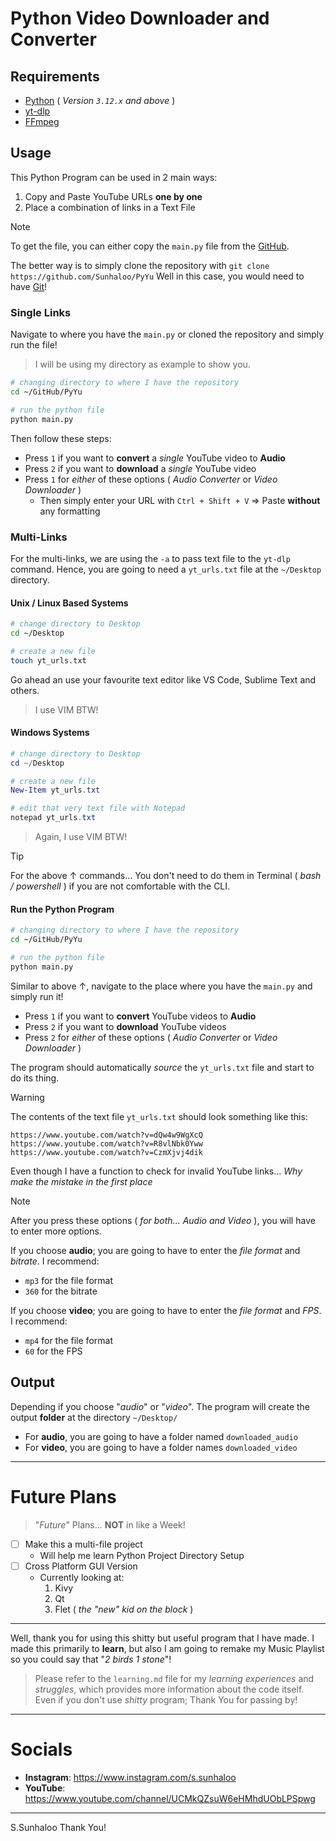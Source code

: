 # Python Video Downloader and Converter

## Requirements

- [Python](https://www.python.org/v) ( *Version `3.12.x` and above* )
- [yt-dlp](https://github.com/yt-dlp/yt-dlp)
- [FFmpeg](https://www.ffmpeg.org/)

## Usage

This Python Program can be used in 2 main ways:

1. Copy and Paste YouTube URLs **one by one**
2. Place a combination of links in a Text File

>[!NOTE]
>To get the file, you can either copy the `main.py` file from the [GitHub](https://github.com/Sunhaloo/PyYu).
>
>The better way is to simply clone the repository with `git clone https://github.com/Sunhaloo/PyYu`
>Well in this case, you would need to have [Git](https://git-scm.com/)!


### Single Links

Navigate to where you have the `main.py` or cloned the repository and simply run the file!

>I will be using my directory as example to show you.

```bash
# changing directory to where I have the repository
cd ~/GitHub/PyYu

# run the python file
python main.py
```

Then follow these steps:

- Press `1` if you want to **convert** a *single* YouTube video to **Audio**
- Press `2` if you want to **download** a *single* YouTube video
- Press `1` for *either* of these options ( *Audio Converter* or *Video Downloader* )
	- Then simply enter your URL with `Ctrl + Shift + V` $\Rightarrow$ Paste **without** any formatting

### Multi-Links

For the multi-links, we are using the `-a` to pass text file to the `yt-dlp` command.
Hence, you are going to need a `yt_urls.txt` file at the `~/Desktop` directory.

#### Unix / Linux Based Systems

```bash
# change directory to Desktop
cd ~/Desktop

# create a new file
touch yt_urls.txt
```

Go ahead an use your favourite text editor like VS Code, Sublime Text and others.

>I use VIM BTW!

#### Windows Systems

```powershell
# change directory to Desktop
cd ~/Desktop

# create a new file
New-Item yt_urls.txt

# edit that very text file with Notepad
notepad yt_urls.txt
```

>Again, I use VIM BTW!

>[!TIP]
>For the above $\uparrow$ commands... You don't need to do them in Terminal ( *bash / powershell* ) if you are not comfortable with the CLI.

#### Run the Python Program

```bash
# changing directory to where I have the repository
cd ~/GitHub/PyYu

# run the python file
python main.py
```

Similar to above $\uparrow$, navigate to the place where you have the `main.py` and simply run it!

- Press `1` if you want to **convert** YouTube videos to **Audio**
- Press `2` if you want to **download** YouTube videos
- Press `2` for *either* of these options ( *Audio Converter* or *Video Downloader* )

The program should automatically *source* the `yt_urls.txt` file and start to do its thing.

>[!WARNING]
>The contents of the text file `yt_urls.txt` should look something like this:
>
>```console
>https://www.youtube.com/watch?v=dQw4w9WgXcQ
>https://www.youtube.com/watch?v=R8vlNbk0Yww
>https://www.youtube.com/watch?v=CzmXjvj4dik
>```
>
>Even though I have a function to check for invalid YouTube links... *Why make the mistake in the first place*

>[!NOTE]
>After you press these options ( *for both... Audio and Video* ), you will have to enter more options.
>
>If you choose **audio**; you are going to have to enter the *file format* and *bitrate*. I recommend:
>
>- `mp3` for the file format
>- `360` for the bitrate
>
>If you choose **video**; you are going to have to enter the *file format* and *FPS*. I recommend:
>
>- `mp4` for the file format
>- `60` for the FPS


## Output

Depending if you choose "*audio*" or "*video*". The program will create the output **folder** at the directory `~/Desktop/`

- For **audio**, you are going to have a folder named `downloaded_audio`
- For **video**, you are going to have a folder names `downloaded_video`

---

# Future Plans

>"*Future*" Plans... **NOT** in like a Week!

- [ ] Make this a multi-file project
    - Will help me learn Python Project Directory Setup
- [ ] Cross Platform GUI Version
    - Currently looking at:
        1. Kivy
        2. Qt
        3. Flet ( *the "new" kid on the block* )

---

Well, thank you for using this shitty but useful program that I have made.
I made this primarily to **learn**, but also I am going to remake my Music Playlist so you could say that "*2 birds 1 stone*"!

>Please refer to the `learning.md` file for my *learning experiences* and *struggles*, which provides more information about the code itself. Even if you don't use *shitty* program; Thank You for passing by!

---

# Socials

- **Instagram**: https://www.instagram.com/s.sunhaloo
- **YouTube**: https://www.youtube.com/channel/UCMkQZsuW6eHMhdUObLPSpwg

---

S.Sunhaloo
Thank You!

